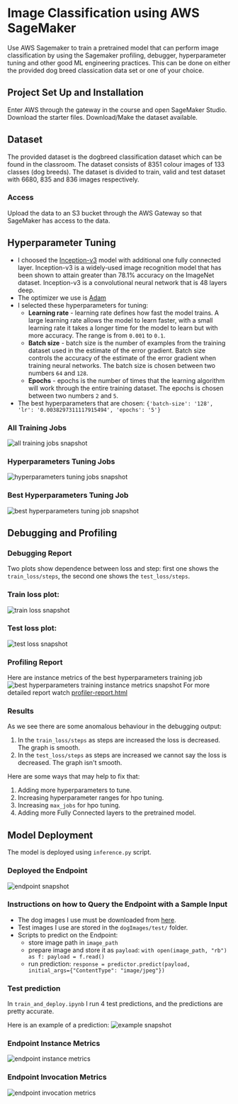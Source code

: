 # Image Classification using AWS SageMaker

Use AWS Sagemaker to train a pretrained model that can perform image classification by using the Sagemaker profiling, debugger, hyperparameter tuning and other good ML engineering practices. This can be done on either the provided dog breed classication data set or one of your choice.

## Project Set Up and Installation
Enter AWS through the gateway in the course and open SageMaker Studio. 
Download the starter files.
Download/Make the dataset available.

## Dataset
The provided dataset is the dogbreed classification dataset which can be found in the classroom.
The dataset consists of 8351 colour images of 133 classes (dog breeds). The dataset is divided to train, valid and test dataset with 6680, 835 and 836 images respectively.

### Access
Upload the data to an S3 bucket through the AWS Gateway so that SageMaker has access to the data. 

## Hyperparameter Tuning
* I choosed the [Inception-v3](https://cloud.google.com/tpu/docs/inception-v3-advanced) model with additional one fully connected layer. Inception-v3 is a widely-used image recognition model that has been shown to attain greater than 78.1% accuracy on the ImageNet dataset. Inception-v3 is a convolutional neural network that is 48 layers deep.
* The optimizer we use is [Adam](https://pytorch.org/docs/stable/generated/torch.optim.Adam.html)
* I selected these hyperparameters for tuning:
	* **Learning rate** - learning rate defines how fast the model trains. A large learning rate allows the model to learn faster, with a small learning rate it takes a longer time for the model to learn but with more accuracy. The range is from `0.001` to `0.1`.
	* **Batch size** - batch size is the number of examples from the training dataset used in the estimate of the error gradient. Batch size controls the accuracy of the estimate of the error gradient when training neural networks. The batch size is chosen between two numbers `64` and `128`.
	* **Epochs** - epochs is the number of times that the learning algorithm will work through the entire training dataset. The epochs is chosen between two numbers `2` and `5`.
* The best hyperparameters that are chosen: `{'batch-size': '128', 'lr': '0.0038297311117915494', 'epochs': '5'}`

### All Training Jobs
![all training jobs snapshot](imgs/all_training_jobs.png)

### Hyperparameters Tuning Jobs
![hyperparameters tuning jobs snapshot](imgs/hpo.png)

### Best Hyperparameters Tuning Job
![best hyperparameters tuning job snapshot](imgs/hpo_best.png)

## Debugging and Profiling
### Debugging Report
Two plots show dependence between loss and step: first one shows the `train_loss/steps`, the second one shows the `test_loss/steps`.
### Train loss plot:
![train loss snapshot](imgs/debugging_train.png)

### Test loss plot:
![test loss snapshot](imgs/debugging_test.png)

### Profiling Report
Here are instance metrics of the best hyperparameters training job
![best hyperparameters training instance metrics snapshot](imgs/training_instance_metrics.png)
For more detailed report watch [profiler-report.html](ProfilerReport/profiler-output/profiler-report.html)

### Results
As we see there are some anomalous behaviour in the debugging output:
1. In the `train_loss/steps` as steps are increased the loss is decreased. The graph is smooth.
2. In the `test_loss/steps` as steps are increased we cannot say the loss is decreased. The graph isn't smooth.

Here are some ways that may help to fix that:
1. Adding more hyperparameters to tune.
2. Increasing hyperparameter ranges for hpo tuning.
3. Increasing `max_jobs` for hpo tuning.
4. Adding more Fully Connected layers to the pretrained model.

## Model Deployment
The model is deployed using `inference.py` script.

### Deployed the Endpoint
![endpoint snapshot](imgs/endpoint.png)

### Instructions on how to Query the Endpoint with a Sample Input
* The dog images I use must be downloaded from [here](https://s3-us-west-1.amazonaws.com/udacity-aind/dog-project/dogImages.zip).
* Test images I use are stored in the `dogImages/test/` folder.
* Scripts to predict on the Endpoint:
	* store image path in `image_path`
	* prepare image and store it as `payload`:
		`with open(image_path, "rb") as f: payload = f.read()`
	* run prediction:
		`response = predictor.predict(payload, initial_args={"ContentType": "image/jpeg"})`

### Test prediction
In `train_and_deploy.ipynb` I run 4 test predictions, and the predictions are pretty accurate.

Here is an example of a prediction:
![example snapshot](imgs/example.png)

### Endpoint Instance Metrics
![endpoint instance metrics](imgs/endpoint_instance_metrics.png)

### Endpoint Invocation Metrics
![endpoint invocation metrics](imgs/endpoint_invocation_metrics.png)